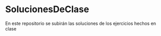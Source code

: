 # SolucionesDeClase
En este repositorio se subirán las soluciones de los ejercicios hechos en clase
